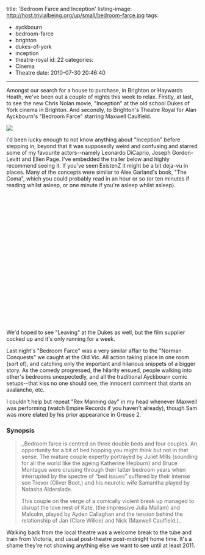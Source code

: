 title: 'Bedroom Farce and Inception'
listing-image: http://host.trivialbeing.org/up/small/bedroom-farce.jpg
tags:
  - ayckbourn
  - bedroom-farce
  - brighton
  - dukes-of-york
  - inception
  - theatre-royal
id: 22
categories:
  - Cinema
  - Theatre
date: 2010-07-30 20:46:40
---

Amongst our search for a house to purchase, in Brighton or Haywards Heath, we've been out a couple of nights this week to relax. Firstly, at last, to see the new Chris Nolan movie, "Inception" at the old school Dukes of York cinema in Brighton. And secondly, to Brighton's Theatre Royal for Alan Ayckbourn's "Bedroom Farce" starring Maxwell Caulfield.

[![](http://host.trivialbeing.org/up/small/bedroom-farce.jpg)](http://host.trivialbeing.org/up/bedroom-farce.jpg)

<!--more-->

I'd been lucky enough to not know anything about "Inception" before stepping in, beyond that it was supposedly weird and confusing and starred some of my favourite actors--namely Leonardo DiCaprio, Joseph Gordon-Levitt and Ellen Page. I've embedded the trailer below and highly recommend seeing it. If you've seen ExistenZ it might be a bit deja-vu in places. Many of the concepts were similar to Alex Garland's book, "The Coma", which you could probably read in an hour or so (or ten minutes if reading whilst asleep, or one minute if you're asleep whilst asleep).

<div style="text-align:center"><object width="560" height="340"><param name="movie" value="http://www.youtube.com/v/66TuSJo4dZM&amp;hl=en_GB&amp;fs=1?rel=0"></param><param name="allowFullScreen" value="true"></param><param name="allowscriptaccess" value="always"></param><embed src="http://www.youtube.com/v/66TuSJo4dZM&amp;hl=en_GB&amp;fs=1?rel=0" type="application/x-shockwave-flash" allowscriptaccess="always" allowfullscreen="true" width="560" height="340"></embed></object></div>

We'd hoped to see "Leaving" at the Dukes as well, but the film supplier cocked up and it's only running for a week.

Last night's "Bedroom Farce" was a very similar affair to the "Norman Conquests" we caught at the Old Vic. All action taking place in one room (sort of), and catching only the important and hilarious snippets of a bigger story. As the comedy progressed, the hilarity ensued, people walking into other's bedrooms unexpectedly, and all the traditional Ayckbourn comic setups--that kiss no one should see, the innocent comment that starts an avalanche, etc.

I couldn't help but repeat "Rex Manning day" in my head whenever Maxwell was performing (watch Empire Records if you haven't already), though Sam was more elated by his prior appearance in Grease 2.

### Synopsis

> _Bedroom farce is centred on three double beds and four couples. An opportunity for a bit of bed hopping you might think but not in that sense. The mature couple expertly portrayed by Juliet Mills (sounding for all the world like the ageing Katherine Hepburn) and Bruce Montague were cruising through their latter bedroom years when interrupted by the spectre of “bed issues” suffered by their intense son Trevor (Oliver Boot,) and his neurotic wife Samantha played by Natasha Alderslade.>
>
> This couple on the verge of a comically violent break up managed to disrupt the love nest of Kate, (the impressive Julia Mallam) and Malcolm, played by Ayden Callaghan and the tension behind the relationship of Jan (Clare Wilkie) and Nick (Maxwell Caulfield.)_

Walking back from the local theatre was a welcome break to the tube and train from Victoria, and usual post-theatre post-midnight home time. It's a shame they're not showing anything else we want to see until at least 2011.

